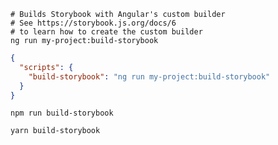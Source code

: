 ```shell renderer="angular" language="js" tabTitle="with-builder"
# Builds Storybook with Angular's custom builder
# See https://storybook.js.org/docs/6
# to learn how to create the custom builder
ng run my-project:build-storybook
```
```json renderer="angular" language="js" tabTitle="script-for-builder"
{
  "scripts": {
    "build-storybook": "ng run my-project:build-storybook"
  }
}
```
```shell renderer="common" language="js" packageManager="npm"
npm run build-storybook
```
```shell renderer="common" language="js" packageManager="yarn"
yarn build-storybook
```
